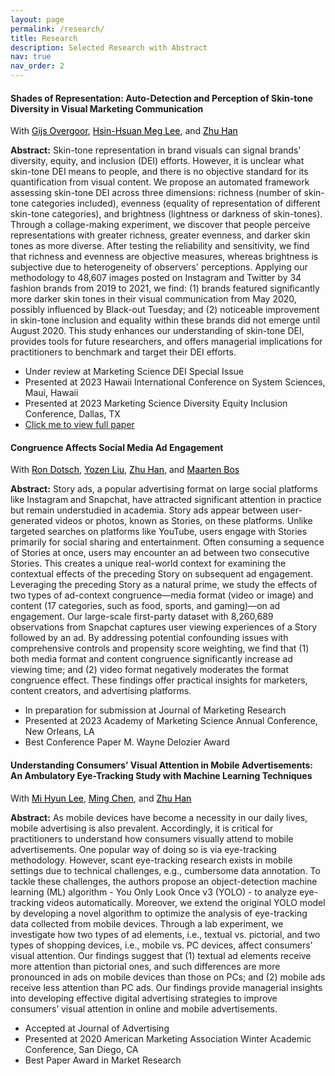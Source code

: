 ```yaml
---
layout: page
permalink: /research/
title: Research
description: Selected Research with Abstract
nav: true
nav_order: 2
---
```


#### **Shades of Representation: Auto-Detection and Perception of Skin-tone Diversity in Visual Marketing Communication**

With <a href="https://www.rit.edu/directory/gxobbu-gijs-overgoor" style="color: black;">Gijs Overgoor</a>, <a href="https://escp.eu/lee-hsin-hsuan-meg" style="color: black;">Hsin-Hsuan Meg Lee</a>, and <a href="http://www2.egr.uh.edu/~zhan2/" style="color: black;">Zhu Han</a>

**Abstract:** Skin-tone representation in brand visuals can signal brands' diversity, equity, and inclusion (DEI) efforts. However, it is unclear what skin-tone DEI means to people, and there is no objective standard for its quantification from visual content. We propose an automated framework assessing skin-tone DEI across three dimensions: richness (number of skin-tone categories included), evenness (equality of representation of different skin-tone categories), and brightness (lightness or darkness of skin-tones). Through a collage-making experiment, we discover that people perceive representations with greater richness, greater evenness, and darker skin tones as more diverse. After testing the reliability and sensitivity, we find that richness and evenness are objective measures, whereas brightness is subjective due to heterogeneity of observers' perceptions. Applying our methodology to 48,607 images posted on Instagram and Twitter by 34 fashion brands from 2019 to 2021, we find: (1) brands featured significantly more darker skin tones in their visual communication from May 2020, possibly influenced by Black-out Tuesday; and (2) noticeable improvement in skin-tone inclusion and equality within these brands did not emerge until August 2020. This study enhances our understanding of skin-tone DEI, provides tools for future researchers, and offers managerial implications for practitioners to benchmark and target their DEI efforts.
- Under review at Marketing Science DEI Special Issue
- Presented at 2023 Hawaii International Conference on System Sciences, Maui, Hawaii
- Presented at 2023 Marketing Science Diversity Equity Inclusion Conference, Dallas, TX
- [Click me to view full paper](https://papers.ssrn.com/sol3/papers.cfm?abstract_id=4462296)


#### **Congruence Affects Social Media Ad Engagement**

With <a href="https://research.snap.com/team/team-member.html#ron-dotsch" style="color: black;">Ron Dotsch</a>, <a href="https://research.snap.com/team/team-member.html#yozen-liu" style="color: black;">Yozen Liu</a>, <a href="http://www2.egr.uh.edu/~zhan2/" style="color: black;">Zhu Han</a>, and <a href="https://research.snap.com/team/team-member.html#maarten-bos" style="color: black;">Maarten Bos</a>

**Abstract:** Story ads, a popular advertising format on large social platforms like Instagram and Snapchat, have attracted significant attention in practice but remain understudied in academia. Story ads appear between user-generated videos or photos, known as Stories, on these platforms. Unlike targeted searches on platforms like YouTube, users engage with Stories primarily for social sharing and entertainment. Often consuming a sequence of Stories at once, users may encounter an ad between two consecutive Stories. This creates a unique real-world context for examining the contextual effects of the preceding Story on subsequent ad engagement. Leveraging the preceding Story as a natural prime, we study the effects of two types of ad-context congruence—media format (video or image) and content (17 categories, such as food, sports, and gaming)—on ad engagement. Our large-scale first-party dataset with 8,260,689 observations from Snapchat captures user viewing experiences of a Story followed by an ad. By addressing potential confounding issues with comprehensive controls and propensity score weighting, we find that (1) both media format and content congruence significantly increase ad viewing time; and (2) video format negatively moderates the format congruence effect. These findings offer practical insights for marketers, content creators, and advertising platforms.
- In preparation for submission at Journal of Marketing Research
- Presented at 2023 Academy of Marketing Science Annual Conference, New Orleans, LA
- Best Conference Paper M. Wayne Delozier Award

#### **Understanding Consumers’ Visual Attention in Mobile Advertisements: An Ambulatory Eye-Tracking Study with Machine Learning Techniques**

With <a href="https://www.medill.northwestern.edu/directory/faculty/mi-hyun-lee.html" style="color: black;">Mi Hyun Lee</a>, <a href="https://belkcollege.charlotte.edu/directory/ming-chen-0" style="color: black;">Ming Chen</a>, and <a href="http://www2.egr.uh.edu/~zhan2/" style="color: black;">Zhu Han</a>

**Abstract:** As mobile devices have become a necessity in our daily lives, mobile advertising is also prevalent. Accordingly, it is critical for practitioners to understand how consumers visually attend to mobile advertisements. One popular way of doing so is via eye-tracking methodology. However, scant eye-tracking research exists in mobile settings due to technical challenges, e.g., cumbersome data annotation. To tackle these challenges, the authors propose an object-detection machine learning (ML) algorithm - You Only Look Once v3 (YOLO) - to analyze eye-tracking videos automatically. Moreover, we extend the original YOLO model by developing a novel algorithm to optimize the analysis of eye-tracking data collected from mobile devices. Through a lab experiment, we investigate how two types of ad elements, i.e., textual vs. pictorial, and two types of shopping devices, i.e., mobile vs. PC devices, affect consumers’ visual attention. Our findings suggest that (1) textual ad elements receive more attention than pictorial ones, and such differences are more pronounced in ads on mobile devices than those on PCs; and (2) mobile ads receive less attention than PC ads. Our findings provide managerial insights into developing effective digital advertising strategies to improve consumers’ visual attention in online and mobile advertisements.
- Accepted at Journal of Advertising
- Presented at 2020 American Marketing Association Winter Academic Conference, San Diego, CA
- Best Paper Award in Market Research